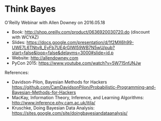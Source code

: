 # Think Bayes
O'Reilly Webinar with Allen Downey on 2016.05.18

- Book: http://shop.oreilly.com/product/0636920030720.do (discount with WCYAZ)
- Slides: https://docs.google.com/presentation/d/1f2MX6h99-UWE7L6TNtv8_EyFb7UE4rGIWl59WB7N5wU/pub?start=false&loop=false&delayms=3000#slide=id.p
- Website: http://allendowney.com
- PyCon 2015: https://www.youtube.com/watch?v=5W715nfJNJw

References:
 - Davidson-Pilon, Bayesian Methods for Hackers https://github.com/CamDavidsonPilon/Probabilistic-Programming-and-Bayesian-Methods-for-Hackers
 - MacKay, Information Theory, Inference, and Learning Algorithms: http://www.inference.phy.cam.ac.uk/itila/
 - Kruschke, Doing Bayesian Data Analysis: https://sites.google.com/site/doingbayesiandataanalysis/
